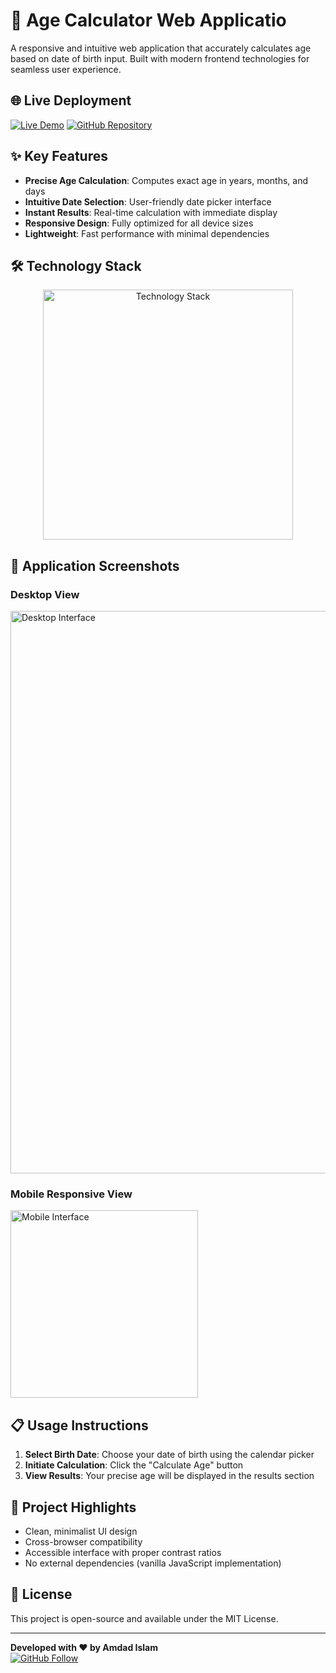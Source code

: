 # 📅 Age Calculator Web Applicatio

A responsive and intuitive web application that accurately calculates age based on date of birth input. Built with modern frontend technologies for seamless user experience.

## 🌐 Live Deployment

[![Live Demo](https://img.shields.io/badge/Live_Demo-00C7B7?style=for-the-badge&logo=netlify&logoColor=white)](https://age-01.netlify.app/)
[![GitHub Repository](https://img.shields.io/badge/Source_Code-181717?style=for-the-badge&logo=github&logoColor=white)](https://github.com/amdadislam01/Age-generator-app)

## ✨ Key Features

- **Precise Age Calculation**: Computes exact age in years, months, and days
- **Intuitive Date Selection**: User-friendly date picker interface
- **Instant Results**: Real-time calculation with immediate display
- **Responsive Design**: Fully optimized for all device sizes
- **Lightweight**: Fast performance with minimal dependencies

## 🛠 Technology Stack

<p align="center">
  <img src="https://skillicons.dev/icons?i=html,css,js,netlify,github" alt="Technology Stack" width="400"/>
</p>

## 📸 Application Screenshots

### Desktop View
<img src="https://i.postimg.cc/fRn5jcHc/screenshot-2025-07-17-11-28-21.png" alt="Desktop Interface" width="900"/>

### Mobile Responsive View
<img src="https://i.postimg.cc/sfMtTJJq/screenshot-2025-07-17-11-28-49.png" alt="Mobile Interface" width="300"/>

## 📋 Usage Instructions

1. **Select Birth Date**: Choose your date of birth using the calendar picker
2. **Initiate Calculation**: Click the "Calculate Age" button
3. **View Results**: Your precise age will be displayed in the results section

## 🚀 Project Highlights

- Clean, minimalist UI design
- Cross-browser compatibility
- Accessible interface with proper contrast ratios
- No external dependencies (vanilla JavaScript implementation)

## 📄 License

This project is open-source and available under the MIT License.

---

**Developed with ❤️ by Amdad Islam**  
[![GitHub Follow](https://img.shields.io/github/followers/amdadislam01?style=social)](https://github.com/amdadislam01)
